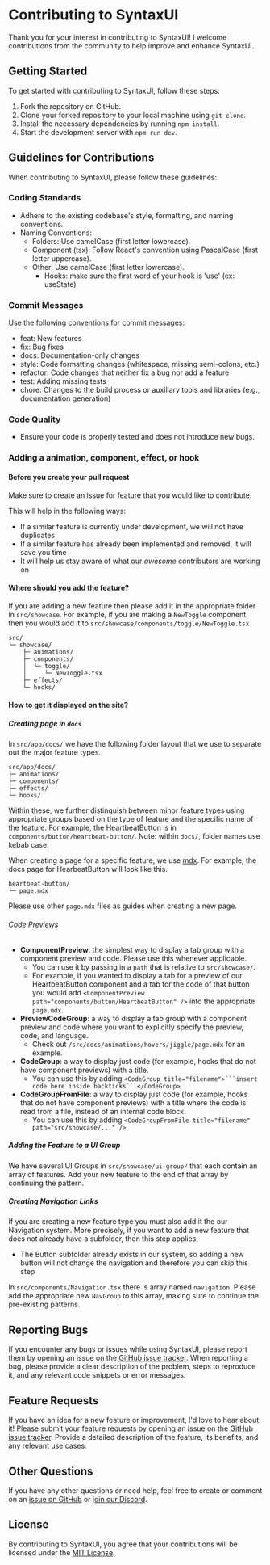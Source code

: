 # Contributing to SyntaxUI

Thank you for your interest in contributing to SyntaxUI! I welcome contributions from the community to help improve and enhance SyntaxUI.

## Getting Started

To get started with contributing to SyntaxUI, follow these steps:

1. Fork the repository on GitHub.
2. Clone your forked repository to your local machine using `git clone`.
3. Install the necessary dependencies by running `npm install`.
4. Start the development server with `npm run dev`.

## Guidelines for Contributions

When contributing to SyntaxUI, please follow these guidelines:

### Coding Standards

- Adhere to the existing codebase's style, formatting, and naming conventions.
- Naming Conventions:
  - Folders: Use camelCase (first letter lowercase).
  - Component (tsx): Follow React's convention using PascalCase (first letter uppercase).
  - Other: Use camelCase (first letter lowercase).
    - Hooks: make sure the first word of your hook is 'use' (ex: useState)

### Commit Messages

Use the following conventions for commit messages:

- feat: New features
- fix: Bug fixes
- docs: Documentation-only changes
- style: Code formatting changes (whitespace, missing semi-colons, etc.)
- refactor: Code changes that neither fix a bug nor add a feature
- test: Adding missing tests
- chore: Changes to the build process or auxiliary tools and libraries (e.g., documentation generation)

### Code Quality

- Ensure your code is properly tested and does not introduce new bugs.

### Adding a animation, component, effect, or hook

#### Before you create your pull request

Make sure to create an issue for feature that you would like to contribute.

This will help in the following ways:

- If a similar feature is currently under development, we will not have duplicates
- If a similar feature has already been implemented and removed, it will save you time
- It will help us stay aware of what our _awesome_ contributors are working on

#### Where should you add the feature?

If you are adding a new feature then please add it in the appropriate folder in `src/showcase`. For example, if you are making a `NewToggle` component then you would add it to `src/showcase/components/toggle/NewToggle.tsx`

```
src/
└─ showcase/
    ├─ animations/
    ├─ components/
    │  └─ toggle/
    │     └─ NewToggle.tsx
    ├─ effects/
    └─ hooks/
```

#### How to get it displayed on the site?

##### Creating page in `docs`

In `src/app/docs/` we have the following folder layout that we use to separate out the major feature types.

```
src/app/docs/
├─ animations/
├─ components/
├─ effects/
└─ hooks/
```

Within these, we further distinguish between minor feature types using appropriate groups based on the type of feature and the specific name of the feature. For example, the HeartbeatButton is in `components/button/heartbeat-button/`. Note: within `docs/`, folder names use kebab case.

When creating a page for a specific feature, we use [mdx](https://mdxjs.com/). For example, the docs page for HearbeatButton will look like this.

```
heartbeat-button/
└─ page.mdx
```

Please use other `page.mdx` files as guides when creating a new page.

###### Code Previews

- **ComponentPreview**: the simplest way to display a tab group with a component preview and code. Please use this whenever applicable.
  - You can use it by passing in a `path` that is relative to `src/showcase/`.
  - For example, if you wanted to display a tab for a preview of our HeartbeatButton component and a tab for the code of that button you would add `<ComponentPreview path="components/button/HeartbeatButton" />` into the appropriate `page.mdx`.
- **PreviewCodeGroup**: a way to display a tab group with a component preview and code where you want to explicitly specify the preview, code, and language.
  - Check out `/src/docs/animations/hovers/jiggle/page.mdx` for an example.
- **CodeGroup**: a way to display just code (for example, hooks that do not have component previews) with a title.
  - You can use this by adding `<CodeGroup title="filename">```insert code here inside backticks```</CodeGroup>`
- **CodeGroupFromFile**: a way to display just code (for example, hooks that do not have component previews) with a title where the code is read from a file, instead of an internal code block.
  - You can use this by adding `<CodeGroupFromFile title="filename" path="src/showcase/..." />`

##### Adding the Feature to a UI Group

We have several UI Groups in `src/showcase/ui-group/` that each contain an array of features. Add your new feature to the end of that array by continuing the pattern.

##### Creating Navigation Links

If you are creating a new feature type you must also add it the our Navigation system. More precisely, if you want to add a new feature that does not already have a subfolder, then this step applies.

- The Button subfolder already exists in our system, so adding a new button will not change the navigation and therefore you can skip this step

In `src/components/Navigation.tsx` there is array named `navigation`. Please add the appropriate new `NavGroup` to this array, making sure to continue the pre-existing patterns.

## Reporting Bugs

If you encounter any bugs or issues while using SyntaxUI, please report them by opening an issue on the [GitHub issue tracker](https://github.com/Ansub/syntaxUI/issues). When reporting a bug, please provide a clear description of the problem, steps to reproduce it, and any relevant code snippets or error messages.

## Feature Requests

If you have an idea for a new feature or improvement, I'd love to hear about it! Please submit your feature requests by opening an issue on the [GitHub issue tracker](https://github.com/Ansub/syntaxUI/issues). Provide a detailed description of the feature, its benefits, and any relevant use cases.

## Other Questions

If you have any other questions or need help, feel free to create or comment on an [issue on GitHub](https://github.com/Ansub/syntaxUI/issues) or [join our Discord](https://discord.gg/P8GXYyH3ZU).

## License

By contributing to SyntaxUI, you agree that your contributions will be licensed under the [MIT License](https://opensource.org/licenses/MIT).
